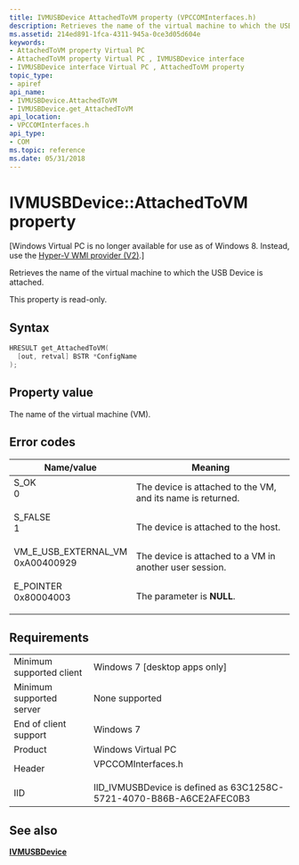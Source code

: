 ```yaml
---
title: IVMUSBDevice AttachedToVM property (VPCCOMInterfaces.h)
description: Retrieves the name of the virtual machine to which the USB Device is attached.
ms.assetid: 214ed891-1fca-4311-945a-0ce3d05d604e
keywords:
- AttachedToVM property Virtual PC
- AttachedToVM property Virtual PC , IVMUSBDevice interface
- IVMUSBDevice interface Virtual PC , AttachedToVM property
topic_type:
- apiref
api_name:
- IVMUSBDevice.AttachedToVM
- IVMUSBDevice.get_AttachedToVM
api_location:
- VPCCOMInterfaces.h
api_type:
- COM
ms.topic: reference
ms.date: 05/31/2018
---
```


# IVMUSBDevice::AttachedToVM property

\[Windows Virtual PC is no longer available for use as of Windows 8. Instead, use the [Hyper-V WMI provider (V2)](/windows/desktop/HyperV_v2/windows-virtualization-portal).\]

Retrieves the name of the virtual machine to which the USB Device is attached.

This property is read-only.

## Syntax


```C++
HRESULT get_AttachedToVM(
  [out, retval] BSTR *ConfigName
);
```



## Property value

The name of the virtual machine (VM).

## Error codes



| Name/value                                                                                                                                                           | Meaning                                                                |
|----------------------------------------------------------------------------------------------------------------------------------------------------------------------|------------------------------------------------------------------------|
| <dl> <dt>S\_OK</dt> <dt>0</dt> </dl>                              | The device is attached to the VM, and its name is returned.<br/> |
| <dl> <dt>S\_FALSE</dt> <dt>1</dt> </dl>                           | The device is attached to the host.<br/>                         |
| <dl> <dt>VM\_E\_USB\_EXTERNAL\_VM</dt> <dt>0xA00400929</dt> </dl> | The device is attached to a VM in another user session.<br/>     |
| <dl> <dt>E\_POINTER</dt> <dt>0x80004003</dt> </dl>                | The parameter is **NULL**.<br/>                                  |



## Requirements



|                                     |                                                                                               |
|-------------------------------------|-----------------------------------------------------------------------------------------------|
| Minimum supported client<br/> | Windows 7 \[desktop apps only\]<br/>                                                    |
| Minimum supported server<br/> | None supported<br/>                                                                     |
| End of client support<br/>    | Windows 7<br/>                                                                          |
| Product<br/>                  | Windows Virtual PC<br/>                                                                 |
| Header<br/>                   | <dl> <dt>VPCCOMInterfaces.h</dt> </dl> |
| IID<br/>                      | IID\_IVMUSBDevice is defined as 63C1258C-5721-4070-B86B-A6CE2AFEC0B3<br/>               |



## See also

<dl> <dt>

[**IVMUSBDevice**](ivmusbdevice.md)
</dt> </dl>

 

